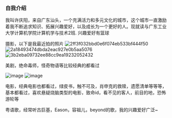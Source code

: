 ### 自我介绍
我叫许庆阳，来自广东汕头，一个充满活力和多元文化的城市，这个城市一直激励着我不断追求知识、拓展兴趣爱好，以及成长为一个更好的人。现就读与广东工业大学计算机学院计算机学与技术2班.
兴趣爱好有篮球

摄影，以下是我最近拍的照片
![2ff3f032bbd0e6f074eb533bf444f50](https://github.com/HsuQingYoung/HsuQingYoung/assets/133859338/275f0336-cd3c-42b8-87b4-517c0adad003)
![2a18493474dbda2eac927e0b5aa5076](https://github.com/HsuQingYoung/HsuQingYoung/assets/133859338/8698b77d-19bb-46a3-9c72-6b4057ee2425)
![3b2eba09732ee88cc9ea19232052432](https://github.com/HsuQingYoung/HsuQingYoung/assets/133859338/587e7ce1-b1a3-45df-a0d5-01e3ee6cc55f)


美剧，绝命毒师，怪奇物语等比较经典的都看过

![image](https://github.com/HsuQingYoung/HsuQingYoung/assets/133859338/158de5b1-0439-4df2-9e81-8ecf206b7a9f)
![image](https://github.com/HsuQingYoung/HsuQingYoung/assets/133859338/b1197523-0b79-4a46-8190-a4c8d2b5c25b)

电影，经典电影也都看过，绿皮书，触不可及，肖申克的救赎，遗愿清单等等等，基本都看过，喜欢悬疑烧脑类型的电影，致命id，看不见的客人，前目的地，恐怖游轮等


粤语歌，经常听古巨基，Eason，容祖儿，beyond的歌，我的兴趣爱好广泛~

<!--
**HsuQingYoung/HsuQingYoung** is a ✨ _special_ ✨ repository because its `README.md` (this file) appears on your GitHub profile.

Here are some ideas to get you started:

- 🔭 I’m currently working on 
- 🌱 I’m currently learning ...
- 👯 I’m looking to collaborate on ...
- 🤔 I’m looking for help with ...
- 💬 Ask me about ...
- 📫 How to reach me: ...
- 😄 Pronouns: ...
- ⚡ Fun fact: ...
-->
